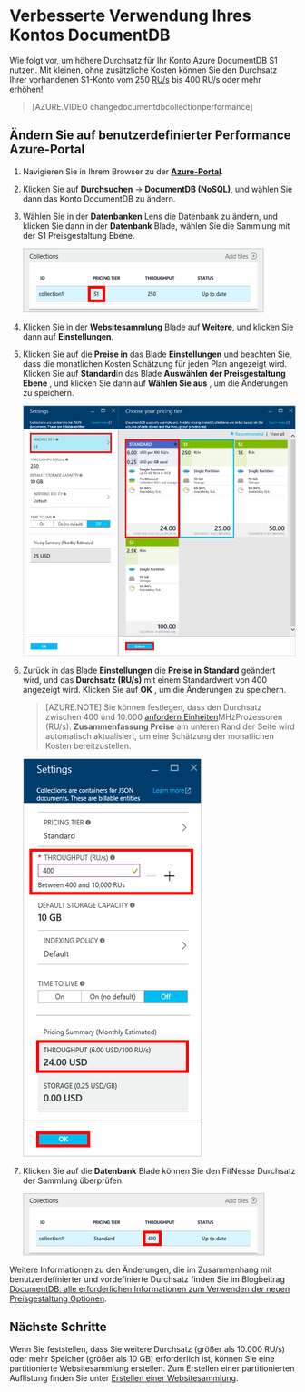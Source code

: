 <properties 
    pageTitle="Verbesserte Verwendung Ihres Kontos DocumentDB S1 | Microsoft Azure" 
    description="Nutzen Sie höhere Durchsatz in Ihr Konto DocumentDB S1, indem Sie einige einfache Änderungen im Portal Azure machen." 
    services="documentdb" 
    authors="mimig1" 
    manager="jhubbard" 
    editor="monicar" 
    documentationCenter=""/>

<tags 
    ms.service="documentdb" 
    ms.workload="data-services" 
    ms.tgt_pltfrm="na" 
    ms.devlang="na" 
    ms.topic="article" 
    ms.date="08/25/2016" 
    ms.author="mimig"/>

# <a name="supercharge-your-documentdb-account"></a>Verbesserte Verwendung Ihres Kontos DocumentDB

Wie folgt vor, um höhere Durchsatz für Ihr Konto Azure DocumentDB S1 nutzen. Mit kleinen, ohne zusätzliche Kosten können Sie den Durchsatz Ihrer vorhandenen S1-Konto vom 250 [RU/s](documentdb-request-units.md) bis 400 RU/s oder mehr erhöhen!  

> [AZURE.VIDEO changedocumentdbcollectionperformance]

## <a name="change-to-user-defined-performance-in-the-azure-portal"></a>Ändern Sie auf benutzerdefinierter Performance Azure-Portal

1. Navigieren Sie in Ihrem Browser zu der [**Azure-Portal**](https://portal.azure.com). 
2. Klicken Sie auf **Durchsuchen** -> **DocumentDB (NoSQL)**, und wählen Sie dann das Konto DocumentDB zu ändern.   
3. Wählen Sie in der **Datenbanken** Lens die Datenbank zu ändern, und klicken Sie dann in der **Datenbank** Blade, wählen Sie die Sammlung mit der S1 Preisgestaltung Ebene.

      ![Screenshot des Blades Datenbank mit einer Websitesammlung S1](./media/documentdb-supercharge-your-account/documentdb-change-performance-S1.png)

4. Klicken Sie in der **Websitesammlung** Blade auf **Weitere**, und klicken Sie dann auf **Einstellungen**.   
5. Klicken Sie auf die **Preise in** das Blade **Einstellungen** und beachten Sie, dass die monatlichen Kosten Schätzung für jeden Plan angezeigt wird. Klicken Sie auf **Standard**in das Blade **Auswählen der Preisgestaltung Ebene** , und klicken Sie dann auf **Wählen Sie aus** , um die Änderungen zu speichern.

      ![Screenshot der DocumentDB Einstellungen, und wählen Sie Ihre Preisgestaltung Ebene blades](./media/documentdb-supercharge-your-account/documentdb-change-performance.png)

6. Zurück in das Blade **Einstellungen** die **Preise in** **Standard** geändert wird, und das **Durchsatz (RU/s)** mit einem Standardwert von 400 angezeigt wird. Klicken Sie auf **OK** , um die Änderungen zu speichern. 

    > [AZURE.NOTE] Sie können festlegen, dass den Durchsatz zwischen 400 und 10.000 [anfordern Einheiten](../articles/documentdb/documentdb-request-units.md)MHzProzessoren (RU/s). **Zusammenfassung Preise** am unteren Rand der Seite wird automatisch aktualisiert, um eine Schätzung der monatlichen Kosten bereitzustellen.
    
    ![Screenshot des Blades Einstellungen mit Anzeige, wo der Durchsatzwert ändern](./media/documentdb-supercharge-your-account/documentdb-change-performance-set-thoughput.png)

8. Klicken Sie auf die **Datenbank** Blade können Sie den FitNesse Durchsatz der Sammlung überprüfen. 

    ![Screenshot des Blades mit geänderten Datenbank](./media/documentdb-supercharge-your-account/documentdb-change-performance-confirmation.png)

Weitere Informationen zu den Änderungen, die im Zusammenhang mit benutzerdefinierter und vordefinierte Durchsatz finden Sie im Blogbeitrag [DocumentDB: alle erforderlichen Informationen zum Verwenden der neuen Preisgestaltung Optionen](https://azure.microsoft.com/blog/documentdb-use-the-new-pricing-options-on-your-existing-collections/).

## <a name="next-steps"></a>Nächste Schritte

Wenn Sie feststellen, dass Sie weitere Durchsatz (größer als 10.000 RU/s) oder mehr Speicher (größer als 10 GB) erforderlich ist, können Sie eine partitionierte Websitesammlung erstellen. Zum Erstellen einer partitionierten Auflistung finden Sie unter [Erstellen einer Websitesammlung](documentdb-create-collection.md).